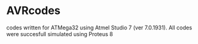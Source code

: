 # AVRcodes
codes written for ATMega32 using Atmel Studio 7 (ver 7.0.1931). All codes were succesfull simulated using Proteus 8
